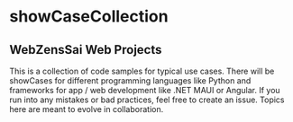 # showCaseCollection

## WebZensSai Web Projects

This is a collection of code samples for typical use cases. There will be showCases for different programming languages like Python and frameworks for app / web development like .NET MAUI or Angular. If you run into any mistakes or bad practices, feel free to create an issue. Topics here are meant to evolve in collaboration. 
